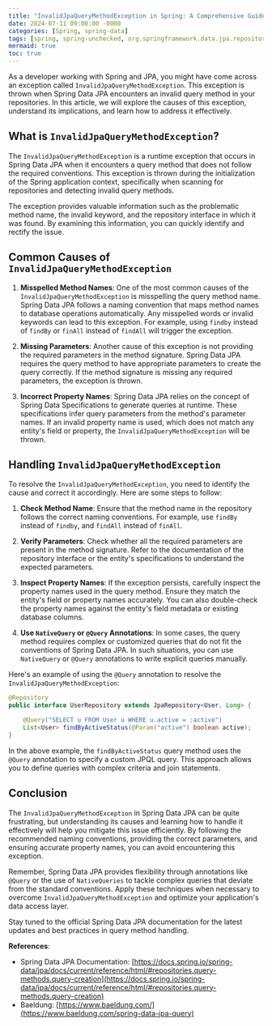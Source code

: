 ```yaml
---
title: "InvalidJpaQueryMethodException in Spring: A Comprehensive Guide"
date: 2024-07-11 09:00:00 -0000
categories: [Spring, spring-data]
tags: [spring, spring-unchecked, org.springframework.data.jpa.repository.query]
mermaid: true
toc: true
---
```



As a developer working with Spring and JPA, you might have come across an exception called `InvalidJpaQueryMethodException`. This exception is thrown when Spring Data JPA encounters an invalid query method in your repositories. In this article, we will explore the causes of this exception, understand its implications, and learn how to address it effectively.

## What is `InvalidJpaQueryMethodException`?

The `InvalidJpaQueryMethodException` is a runtime exception that occurs in Spring Data JPA when it encounters a query method that does not follow the required conventions. This exception is thrown during the initialization of the Spring application context, specifically when scanning for repositories and detecting invalid query methods.

The exception provides valuable information such as the problematic method name, the invalid keyword, and the repository interface in which it was found. By examining this information, you can quickly identify and rectify the issue.

## Common Causes of `InvalidJpaQueryMethodException`

1. **Misspelled Method Names**: One of the most common causes of the `InvalidJpaQueryMethodException` is misspelling the query method name. Spring Data JPA follows a naming convention that maps method names to database operations automatically. Any misspelled words or invalid keywords can lead to this exception. For example, using `findby` instead of `findBy` or `finAll` instead of `findAll` will trigger the exception.

2. **Missing Parameters**: Another cause of this exception is not providing the required parameters in the method signature. Spring Data JPA requires the query method to have appropriate parameters to create the query correctly. If the method signature is missing any required parameters, the exception is thrown.

3. **Incorrect Property Names**: Spring Data JPA relies on the concept of Spring Data Specifications to generate queries at runtime. These specifications infer query parameters from the method's parameter names. If an invalid property name is used, which does not match any entity's field or property, the `InvalidJpaQueryMethodException` will be thrown.

## Handling `InvalidJpaQueryMethodException`

To resolve the `InvalidJpaQueryMethodException`, you need to identify the cause and correct it accordingly. Here are some steps to follow:

1. **Check Method Name**: Ensure that the method name in the repository follows the correct naming conventions. For example, use `findBy` instead of `findby`, and `findAll` instead of `finAll`. 

2. **Verify Parameters**: Check whether all the required parameters are present in the method signature. Refer to the documentation of the repository interface or the entity's specifications to understand the expected parameters.

3. **Inspect Property Names**: If the exception persists, carefully inspect the property names used in the query method. Ensure they match the entity's field or property names accurately. You can also double-check the property names against the entity's field metadata or existing database columns.

4. **Use `NativeQuery` or `@Query` Annotations**: In some cases, the query method requires complex or customized queries that do not fit the conventions of Spring Data JPA. In such situations, you can use `NativeQuery` or `@Query` annotations to write explicit queries manually.

Here's an example of using the `@Query` annotation to resolve the `InvalidJpaQueryMethodException`:

```java
@Repository
public interface UserRepository extends JpaRepository<User, Long> {

    @Query("SELECT u FROM User u WHERE u.active = :active")
    List<User> findByActiveStatus(@Param("active") boolean active);
}
```

In the above example, the `findByActiveStatus` query method uses the `@Query` annotation to specify a custom JPQL query. This approach allows you to define queries with complex criteria and join statements.

## Conclusion

The `InvalidJpaQueryMethodException` in Spring Data JPA can be quite frustrating, but understanding its causes and learning how to handle it effectively will help you mitigate this issue efficiently. By following the recommended naming conventions, providing the correct parameters, and ensuring accurate property names, you can avoid encountering this exception.

Remember, Spring Data JPA provides flexibility through annotations like `@Query` or the use of `NativeQueries` to tackle complex queries that deviate from the standard conventions. Apply these techniques when necessary to overcome `InvalidJpaQueryMethodException` and optimize your application's data access layer.

Stay tuned to the official Spring Data JPA documentation for the latest updates and best practices in query method handling.

**References**:
- Spring Data JPA Documentation: [https://docs.spring.io/spring-data/jpa/docs/current/reference/html/#repositories.query-methods.query-creation](https://docs.spring.io/spring-data/jpa/docs/current/reference/html/#repositories.query-methods.query-creation)
- Baeldung: [https://www.baeldung.com/](https://www.baeldung.com/spring-data-jpa-query)